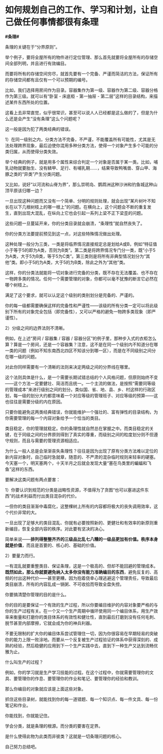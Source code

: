 # 如何规划自己的工作、学习和计划，让自己做任何事情都很有条理
**#条理#**

条理的关键在于“分界原则”。

举个例子，要将全屋所有的物件进行定位管理、那么首先就要将全屋所有的存储空间全部列明，并且进行有效编目。

而要将所有的存储空间穷尽，就首先要有一个完备、严谨而简洁的方法，保证所有的存储空间都有且仅有一个可以预期的编号。

比如，我们选择用房间作为目录。容器集作为第一级、容器作为第二级、容器分格作为第三级。就可以有“卧室 - 床底柜 - 第一抽屉 - 第二层”这样的目录结构，来描述某件东西所处的位置。

这看上去非常直觉，似乎很常识，甚至可以说人人已经都是这么做的了，但是为什么还是会产生“没有条理”这么个问题呢？

这一般是因为犯了两类经典的错误。

1）在同一级别之内，分类方法不完备，不严谨，不能覆盖所有可能性，尤其是无法处理跨界现象，最后迫使你混用多种分类方法，使得一个对象产生多个可能的分类归属，从而使得分类失效。

举个经典的例子，就是用多个属性来综合判定一个对象是否属于某一类。比如，哺乳动物就要胎生、没有鳞甲、足行、有哺乳期……，结果导致鸭嘴兽、穿山甲、海豚之类的“异类”产生分类问题。

又比如，说好“以河流和山脊为界”，那么崇明岛、鹦鹉洲这种沙洲和钓鱼城这种山顶平原该归哪一边？

一旦出现这种问题而又没有一个简单、分明的规则处理，就会出现“某片树叶不知长在以下几根树枝上的哪一根上”的问题。在横向上，这个问题会不断的重复发生，直到出现大混乱，在纵向上它也会引起一系列上梁不正下梁歪的问题。

这些问题一旦蔓延开来，你的分类目录就会崩溃，“条理性”就自然丧失了。

你的分类方法要提前预见到这一点，对这些特殊情况做出处理。

这种处理一般分为三类，一类是将临界情况直接规定总是划给A或B，例如“特征值小于等于5的即为A类，否则为B类”。第二类是将跨界情况专门分一类，既“小于5为A类，大于5为B类，等于5为C类”。第三类则是将所有非典型情况划分为“其他”类。即小于5的为A类，大于5的为B类，除此之外为“其他”类。

这样，你的分类法就能将一切对象进行完备的分类，既不存在无法覆盖、也不存在一物跨多类的情况。任何一个需要管理的对象，你都可以毫不犹豫的断言它必然在哪个树枝上。

满足了这个要求，就可以认定这个级别的类别划分是完备的、严谨的。

你的每一级都需要确保这样的完备性和严谨性——该级的所有分类一定可以将此级别下所有的对象完全包括（即完备性），又可以严格的避免一物跨多类现象（即严谨性）。

2）分级之间的边界法则不清晰。

例如，在上述“房间 / 容器集 / 容器 / 容器分区”的例子里，那种步入式的衣柜怎么算？算是一个房间，还是一个容器集？注意，这不是在同一个级别内不知道分在哪一类的问题（例如不知东南西北四区不知该分到哪一区），而是在不同级别之间分在哪一级的问题。

对此你同样需要有一个清晰的法则来决定两级之间的分界线在哪里。

这个法则具体是什么，是一个需要长期试错总结的个人风格问题，但原则始终不变——这个方法一定要健壮、简洁而且统一。一个主流的做法，是按照“需要同等级的管理成本”来进行级别之间的划分。类似国、省、地、县、乡、村这样的行政区划，每一级的划分大约都意味着一个对应等级的管理班子、对应等级的预算——这也往往是需要分级的内在原因。



只要你能避免这两类经典错误，你就能维护一个强壮的、富有弹性的目录结构，为你需要管理的每一个内容对象给予一个恰当的类目。

类目稳定，你的管理就稳定。你的条理性就自然总在掌握之中。而类目稳定的关键，在于同级之间的分界原则得到了真实的尊重，而级别之间的粒度划分则不但遵守规则，而且与需要的管理资源相适应。

为什么一般人总是会渐渐丧失条理性？往往是因为出现了原有分类方法难以定位的新内容对象时，自己临时急就章，随意的、不严肃的混杂临时规则来轻率的硬塞。今天塞一个，明天塞两个，十天半月之后就会发现大量“塞在鸟类里的蝙蝠和飞鱼”这样的东西。

要解决这类问题有两点要害：

1）你要认识到规范的分类是战略性资源，不值得为了贪图“也可以塞进这件东西”的战术利益而付出类目混杂的代价。

一但你的类目渐渐中毒腐化，这整棵树上所有的内容都将极大的丧失调用效率，这个代价非常的大。

一旦出现了足够大的类目混乱、你就有必要按照新的、更健壮和有效率的新原则重新编目，恢复全部内容的秩序。对此要有坚决的决心。

简单来说——**排列得整整齐齐的三级品比乱七八糟的一级品更加有价值。秩序本身就是价值**，而且是首要的、核心的、基础的价值。

2）要量力而行。

一有混乱就要重整类目、保证条理，这是一个极高的、但却不能回避的管理成本。**既然如此，那么你就要避免纳入太多你没有能力准确编目的东西**，避免反复的、高频的付出这种代价——甚至更糟，因为抱着侥幸心理逃避这个管理责任，导致最后类目崩溃，所有的内容乱成一锅粥、不可收拾而导致全盘失控。

你要搞清楚你管理的目的是什么。

你的目的是要保证一个有效的生产过程，所以你要编目维护的内容对象要严格的与你的生产过程有关。在一个又一个生产周期中循环使用同一个编目体系，用生产效率来衡量和打磨你的类目体系的有效性和健壮性，直到最后打磨到没有任何毛刺、脱节甚至内部摩擦，它就会成为你的神兵利器。

不要无限制的扩大你的编目体系尝试管理住一切，因为你很容易在早期轻易的突破你的能力上限一败涂地。而要从一个反复被生产过程验证的体系中获得深刻的、成熟的经验，然后稳健的应用到下一个生产实践中去，直到下一种生产又达到流畅优雅为止。

什么叫生产的过程？

例如，你的学习就是生产学习技能的过程。在这个过程中，你就需要管理你的文具、要管理你的作息、要管理你的作业和笔记、要管理你的经验和教训。

那么你编目的对象就应该是上面这些对象。

抓住这些目录树，就能找到你的每一道错题、每一个知识点、每一件文具、每一份笔记和作业。

你能找到，你就能记住。

学会分类，就是条理的根源。而分类的要害在定界。

是什么使得此物为此类而非彼类？这就是一切条理问题的核心。

自己努力总结吧。